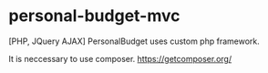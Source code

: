 # personal-budget-mvc
[PHP, JQuery AJAX] PersonalBudget uses custom php framework.

It is neccessary to use composer.
https://getcomposer.org/
